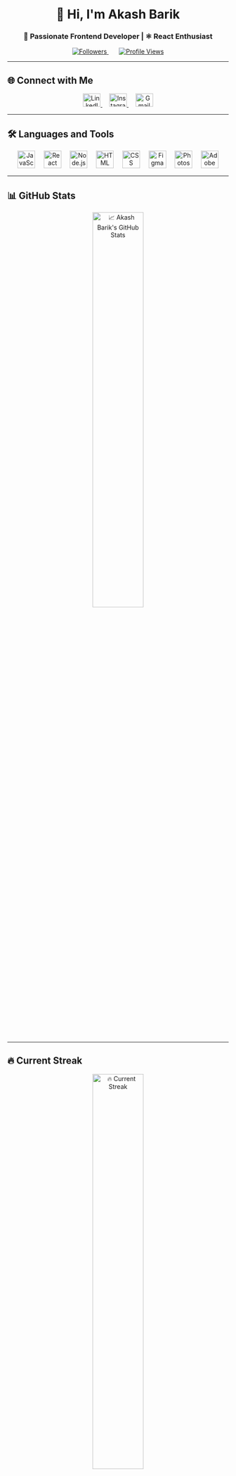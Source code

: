 <h1 align="center">👋 Hi, I'm Akash Barik</h1>  
<h3 align="center">🚀 Passionate Frontend Developer | ⚛️ React Enthusiast</h3>  

<p align="center">
  <a href="https://github.com/akash01974?tab=followers">  
    <img src="https://img.shields.io/github/followers/akash01974?color=grey&logo=github&style=flat&labelColor=2D333B" alt="Followers" />
  </a>  
  &nbsp;&nbsp;&nbsp;&nbsp;&nbsp;
  <a href="https://github.com/akash01974">
    <img src="https://img.shields.io/badge/Profile%20Views-172-grey?style=flat&logo=github&labelColor=2D333B" alt="Profile Views" />
  </a>
</p>

---

## 🌐 Connect with Me  
<p align="center">  
  <a href="https://www.linkedin.com/in/akash-barik-06245634a/" target="_blank">  
    <img src="https://raw.githubusercontent.com/rahuldkjain/github-profile-readme-generator/master/src/images/icons/Social/linked-in-alt.svg" alt="LinkedIn" height="30" width="40" />  
  </a>  
  &nbsp;&nbsp;&nbsp;  
  <a href="https://instagram.com/akash.barik001" target="_blank">  
    <img src="https://raw.githubusercontent.com/rahuldkjain/github-profile-readme-generator/master/src/images/icons/Social/instagram.svg" alt="Instagram" height="30" width="40" />  
  </a>  
  &nbsp;&nbsp;&nbsp;  
  <a href="mailto:akashbarik@example.com" target="_blank">  
    <img src="https://www.vectorlogo.zone/logos/gmail/gmail-icon.svg" alt="Gmail" height="30" width="40" />  
  </a>  
</p>  

---

## 🛠️ Languages and Tools  
<p align="center">  
  <img src="https://skillicons.dev/icons?i=js" alt="JavaScript" height="40" />  
  &nbsp;&nbsp;&nbsp;  
  <img src="https://skillicons.dev/icons?i=react" alt="React" height="40" />  
  &nbsp;&nbsp;&nbsp;  
  <img src="https://skillicons.dev/icons?i=nodejs" alt="Node.js" height="40" />  
  &nbsp;&nbsp;&nbsp;  
  <img src="https://skillicons.dev/icons?i=html" alt="HTML" height="40" />  
  &nbsp;&nbsp;&nbsp;  
  <img src="https://skillicons.dev/icons?i=css" alt="CSS" height="40" />  
  &nbsp;&nbsp;&nbsp;  
  <img src="https://skillicons.dev/icons?i=figma" alt="Figma" height="40" />  
  &nbsp;&nbsp;&nbsp;  
  <img src="https://skillicons.dev/icons?i=ps" alt="Photoshop" height="40" />  
  &nbsp;&nbsp;&nbsp;  
  <img src="https://skillicons.dev/icons?i=ai" alt="Adobe Illustrator" height="40" />  
</p>

---

## 📊 GitHub Stats  
<p align="center">  
  <img src="https://github-readme-stats.vercel.app/api?username=akash01974&theme=dark&hide_border=false&include_all_commits=false&count_private=false" alt="📈 Akash Barik's GitHub Stats" width="48%" />  
</p>  

---

## 🔥 Current Streak  
<p align="center">  
  <img src="https://nirzak-streak-stats.vercel.app/?user=akash01974&theme=dark&hide_border=false" alt="🔥 Current Streak" width="48%" />  
</p>  

---

## 🎯 Most Used Languages  
<p align="center">  
  <img src="https://github-readme-stats.vercel.app/api/top-langs/?username=akash01974&theme=dark&hide_border=false&include_all_commits=false&count_private=false&layout=compact" alt="🗂️ Most Used Languages" />  
</p>  

---

## 🏆 GitHub Trophies  
<p align="center">  
  <img src="https://github-profile-trophy.vercel.app/?username=akash01974&theme=dark&no-frame=false&no-bg=true&margin-w=4" alt="🏆 GitHub Trophies" />  
</p>  

---

## ✍️ Random Dev Quote  
<p align="center">  
  <img src="https://quotes-github-readme.vercel.app/api?type=horizontal&theme=dark" alt="💡 Random Dev Quote" />  
</p>  

---

## 🔝 Top Contributed Repo  
<p align="center">  
  <img src="https://github-contributor-stats.vercel.app/api?username=akash01974&limit=5&theme=dark&combine_all_yearly_contributions=true" alt="🔝 Top Contributed Repos" />  
</p>  

---

<!-- Proudly created with GPRM ( https://gprm.itsvg.in ) -->
